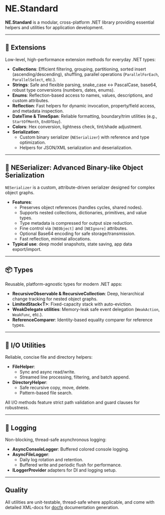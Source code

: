 ﻿# NE.Standard

**NE.Standard** is a modular, cross-platform .NET library providing essential helpers and utilities for application development.

---

## 🧩 Extensions

Low-level, high-performance extension methods for everyday .NET types:

- **Collections**: Efficient filtering, grouping, partitioning, sorted insert (ascending/descending), shuffling, parallel operations (`ParallelForEach`, `ParallelSelect`, etc.).
- **Strings**: Safe and flexible parsing, snake_case ↔ PascalCase, base64, robust type conversions (numbers, dates, enums).
- **Enums**: Reflection-based access to names, values, descriptions, and custom attributes.
- **Reflection**: Fast helpers for dynamic invocation, property/field access, and metadata inspection.
- **DateTime & TimeSpan**: Reliable formatting, boundary/trim utilities (e.g., `StartOfMonth`, `EndOfDay`).
- **Colors**: Hex conversion, lightness check, tint/shade adjustment.
- **Serialization**:
  - Custom binary serializer (`NESerializer`) with reference and type optimization.
  - Helpers for JSON/XML serialization and deserialization.

---

## 🚀 NESerializer: Advanced Binary-like Object Serialization

`NESerializer` is a custom, attribute-driven serializer designed for complex object graphs.

- **Features**:
  - Preserves object references (handles cycles, shared nodes).
  - Supports nested collections, dictionaries, primitives, and value types.
  - Type metadata is compressed for output size reduction.
  - Fine control via `[NEObject]` and `[NEIgnore]` attributes.
  - Optional Base64 encoding for safe storage/transmission.
  - Fast reflection, minimal allocations.
- **Typical use**: deep model snapshots, state saving, app data export/import.

---

## 📦 Types

Reusable, platform-agnostic types for modern .NET apps:

- **RecursiveObservable & RecursiveCollection**: Deep, hierarchical change tracking for nested object graphs.
- **LimitedStack\<T\>**: Fixed-capacity stack with auto-eviction.
- **WeakDelegate utilities**: Memory-leak safe event delegation (`WeakAction`, `WeakFunc`, etc.).
- **ReferenceComparer**: Identity-based equality comparer for reference types.

---

## 📁 I/O Utilities

Reliable, concise file and directory helpers:

- **FileHelper**:
  - Sync and async read/write.
  - Streamed line processing, filtering, and batch append.
- **DirectoryHelper**:
  - Safe recursive copy, move, delete.
  - Pattern-based file search.

All I/O methods feature strict path validation and guard clauses for robustness.

---

## 📝 Logging

Non-blocking, thread-safe asynchronous logging:

- **AsyncConsoleLogger**: Buffered colored console logging.
- **AsyncFileLogger**:
  - Daily log rotation and retention.
  - Buffered write and periodic flush for performance.
- **ILoggerProvider** adapters for DI and logging setup.

---

## Quality

All utilities are unit-testable, thread-safe where applicable, and come with detailed XML-docs for [docfx](https://dotnet.github.io/docfx/) documentation generation.

